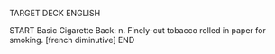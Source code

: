 TARGET DECK
ENGLISH

START
Basic
Cigarette
Back: n. Finely-cut tobacco rolled in paper for smoking. [french diminutive]
END
